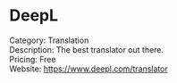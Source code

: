 # DeepL

Category: Translation  
Description: The best translator out there.  
Pricing: Free  
Website: https://www.deepl.com/translator
